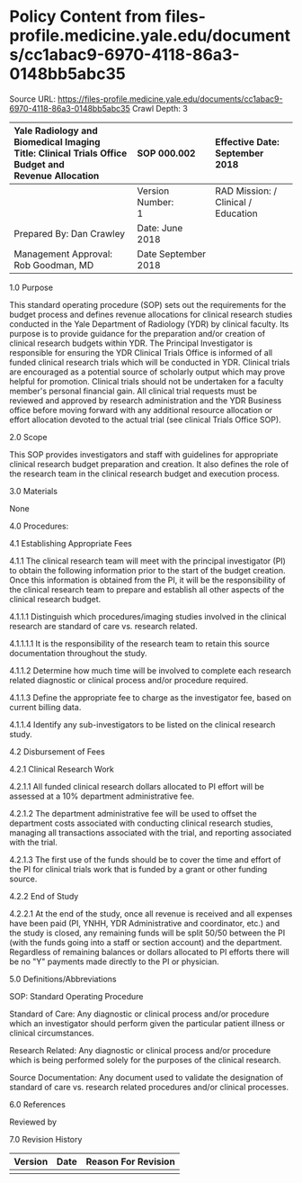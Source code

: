 # Policy Content from files-profile.medicine.yale.edu/documents/cc1abac9-6970-4118-86a3-0148bb5abc35

Source URL: https://files-profile.medicine.yale.edu/documents/cc1abac9-6970-4118-86a3-0148bb5abc35
Crawl Depth: 3

| Yale Radiology and Biomedical Imaging <br> Title: Clinical Trials Office Budget and <br> Revenue Allocation | SOP 000.002 | Effective Date: <br> September 2018 |
| :-- | :-- | :-- |
|  | Version Number: <br> 1 | RAD Mission: / Clinical / <br> Education |
| Prepared By: Dan Crawley | Date: June 2018 |  |
| Management Approval: Rob Goodman, MD | Date September 2018 |  |

1.0 Purpose

This standard operating procedure (SOP) sets out the requirements for the budget process and defines revenue allocations for clinical research studies conducted in the Yale Department of Radiology (YDR) by clinical faculty. Its purpose is to provide guidance for the preparation and/or creation of clinical research budgets within YDR. The Principal Investigator is responsible for ensuring the YDR Clinical Trials Office is informed of all funded clinical research trials which will be conducted in YDR. Clinical trials are encouraged as a potential source of scholarly output which may prove helpful for promotion. Clinical trials should not be undertaken for a faculty member's personal financial gain. All clinical trial requests must be reviewed and approved by research administration and the YDR Business office before moving forward with any additional resource allocation or effort allocation devoted to the actual trial (see clinical Trials Office SOP).

2.0 Scope

This SOP provides investigators and staff with guidelines for appropriate clinical research budget preparation and creation. It also defines the role of the research team in the clinical research budget and execution process.

3.0 Materials

None

4.0 Procedures:

4.1 Establishing Appropriate Fees

4.1.1 The clinical research team will meet with the principal investigator (PI) to obtain the following information prior to the start of the budget creation. Once this information is obtained from the PI, it will be the responsibility of the clinical research team to prepare and establish all other aspects of the clinical research budget.

4.1.1.1 Distinguish which procedures/imaging studies involved in the clinical research are standard of care vs. research related.

4.1.1.1.1 It is the responsibility of the research team to retain this source documentation throughout the study.

4.1.1.2 Determine how much time will be involved to complete each research related diagnostic or clinical process and/or procedure required.

4.1.1.3 Define the appropriate fee to charge as the investigator fee, based on current billing data.

4.1.1.4 Identify any sub-investigators to be listed on the clinical research study.

4.2 Disbursement of Fees

4.2.1 Clinical Research Work

4.2.1.1 All funded clinical research dollars allocated to PI effort will be assessed at a 10% department administrative fee.

4.2.1.2 The department administrative fee will be used to offset the department costs associated with conducting clinical research studies, managing all transactions associated with the trial, and reporting associated with the trial.

4.2.1.3 The first use of the funds should be to cover the time and effort of the PI for clinical trials work that is funded by a grant or other funding source.

4.2.2 End of Study

4.2.2.1 At the end of the study, once all revenue is received and all expenses have been paid (PI, YNHH, YDR Administrative and coordinator, etc.) and the study is closed, any remaining funds will be split 50/50 between the PI (with the funds going into a staff or section account) and the department. Regardless of remaining balances or dollars allocated to PI efforts there will be no "Y" payments made directly to the PI or physician.

5.0 Definitions/Abbreviations

SOP: Standard Operating Procedure

Standard of Care: Any diagnostic or clinical process and/or procedure which an investigator should perform given the particular patient illness or clinical circumstances.

Research Related: Any diagnostic or clinical process and/or procedure which is being performed solely for the purposes of the clinical research.

Source Documentation: Any document used to validate the designation of standard of care vs. research related procedures and/or clinical processes.

6.0 References

Reviewed by

7.0 Revision History

| Version | Date | Reason For Revision |
| :-- | :-- | :-- |
|  |  |  |